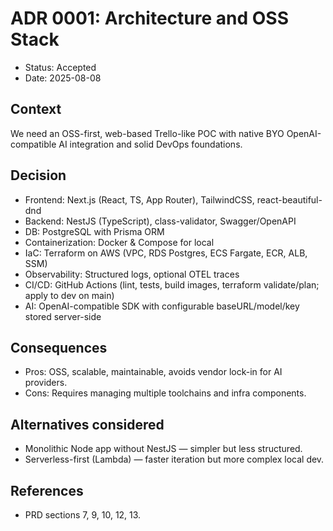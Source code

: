 # ADR 0001: Architecture and OSS Stack

- Status: Accepted
- Date: 2025-08-08

## Context

We need an OSS-first, web-based Trello-like POC with native BYO OpenAI-compatible AI integration and solid DevOps foundations.

## Decision

- Frontend: Next.js (React, TS, App Router), TailwindCSS, react-beautiful-dnd
- Backend: NestJS (TypeScript), class-validator, Swagger/OpenAPI
- DB: PostgreSQL with Prisma ORM
- Containerization: Docker & Compose for local
- IaC: Terraform on AWS (VPC, RDS Postgres, ECS Fargate, ECR, ALB, SSM)
- Observability: Structured logs, optional OTEL traces
- CI/CD: GitHub Actions (lint, tests, build images, terraform validate/plan; apply to dev on main)
- AI: OpenAI-compatible SDK with configurable baseURL/model/key stored server-side

## Consequences

- Pros: OSS, scalable, maintainable, avoids vendor lock-in for AI providers.
- Cons: Requires managing multiple toolchains and infra components.

## Alternatives considered

- Monolithic Node app without NestJS — simpler but less structured.
- Serverless-first (Lambda) — faster iteration but more complex local dev.

## References

- PRD sections 7, 9, 10, 12, 13.
